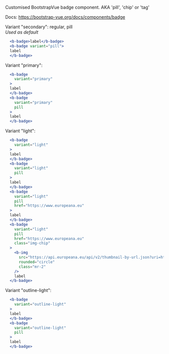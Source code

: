 Customised BootstrapVue badge component. AKA 'pill', 'chip' or 'tag'

Docs: https://bootstrap-vue.org/docs/components/badge

Variant "secondary": regular, pill<br>
*Used as default*
```jsx
  <b-badge>label</b-badge>
  <b-badge variant="pill">
  label
  </b-badge>
```

Variant "primary":
```jsx
  <b-badge
    variant="primary"
  >
  label
  </b-badge>
  <b-badge
    variant="primary"
    pill
  >
  label
  </b-badge>
```

Variant "light":
```jsx
  <b-badge
    variant="light"
  >
  label
  </b-badge>
  <b-badge
    variant="light"
    pill
  >
  label
  </b-badge>
  <b-badge
    variant="light"
    pill
    href="https://www.europeana.eu"
  >
  label
  </b-badge>
  <b-badge
    variant="light"
    pill
    href="https://www.europeana.eu"
    class="img-chip"
  >
    <b-img
      src="https://api.europeana.eu/api/v2/thumbnail-by-url.json?uri=http%3A%2F%2Fcc.museon.nl%2Fimageproxy.aspx%3Fserver%3Dlocalhost%26port%3D17512%26filename%3Dimages%2Fscreen2%2F116201a.jpg&type=IMAGE&size=w200"
      rounded="circle"
      class="mr-2"
    />
    label
  </b-badge>
```

Variant "outline-light":
```jsx
  <b-badge
    variant="outline-light"
  >
  label
  </b-badge>
  <b-badge
    variant="outline-light"
    pill
  >
  label
  </b-badge>
```
